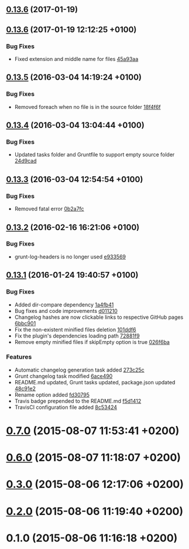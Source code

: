 <a name="0.13.6"></a>
## [0.13.6](//compare/0.13.6...v0.13.6) (2017-01-19)




<a name="0.13.6"></a>
## [0.13.6](//compare/0.13.5...0.13.6) (2017-01-19 12:12:25 +0100)


### Bug Fixes

* Fixed extension and middle name for files [45a93aa](https://github.com/the-software-factory/grunt-components-concat/commit/45a93aa81329034d0a3934667969825e62f7fa6e) 



<a name="0.13.5"></a>
## [0.13.5](//compare/0.13.4...0.13.5) (2016-03-04 14:19:24 +0100)


### Bug Fixes

* Removed foreach when no file is in the source folder [18f4f6f](https://github.com/the-software-factory/grunt-components-concat/commit/18f4f6f8f961c9b6eef26896174af9bdcebcde3c) 



<a name="0.13.4"></a>
## [0.13.4](//compare/0.13.3...0.13.4) (2016-03-04 13:04:44 +0100)


### Bug Fixes

* Updated tasks folder and Gruntfile to support empty source folder [24d9cad](https://github.com/the-software-factory/grunt-components-concat/commit/24d9cad8dff89cc5d595adb88ee2bd6b6b493373) 



<a name="0.13.3"></a>
## [0.13.3](//compare/0.13.2...0.13.3) (2016-03-04 12:54:54 +0100)


### Bug Fixes

* Removed fatal error [0b2a7fc](https://github.com/the-software-factory/grunt-components-concat/commit/0b2a7fc1a5f6e4acbb58486cb6fe0e145ad2e1fe) 



<a name="0.13.2"></a>
## [0.13.2](//compare/0.13.1...0.13.2) (2016-02-16 16:21:06 +0100)


### Bug Fixes

* grunt-log-headers is no longer used [e933569](https://github.com/the-software-factory/grunt-components-concat/commit/e93356952a854a9521441e2e40740b85f953bbe0) 



<a name="0.13.1"></a>
## [0.13.1](//compare/0.7.0...0.13.1) (2016-01-24 19:40:57 +0100)


### Bug Fixes

* Added dir-compare dependency [1a4fb41](https://github.com/the-software-factory/grunt-components-concat/commit/1a4fb413ae309163f2fb51eac3dbd2a39f2b1879) 
* Bug fixes and code improvements [d011210](https://github.com/the-software-factory/grunt-components-concat/commit/d011210b99925eb475def8139c2167b9a5dea1c6) 
* Changelog hashes are now clickable links to respective GitHub pages [6bbc901](https://github.com/the-software-factory/grunt-components-concat/commit/6bbc9015d77b527af5b35e45c4fcb7438feb138b) 
* Fix the non-existent minified files deletion [101ddf6](https://github.com/the-software-factory/grunt-components-concat/commit/101ddf61869d8e4281fee21e2f87e553c537a630) 
* Fix the plugin's dependencies loading path [72881f9](https://github.com/the-software-factory/grunt-components-concat/commit/72881f937763a9af6d114cc15523ee7b16840c92) 
* Remove empty minified files if skipEmpty option is true [026f6ba](https://github.com/the-software-factory/grunt-components-concat/commit/026f6badc998bde914e651406a375a5753d7f50a) 

### Features

* Automatic changelog generation task added [273c25c](https://github.com/the-software-factory/grunt-components-concat/commit/273c25c4d3b19b4702a1535ff87ba12b5141f4b7) 
* Grunt changelog task modified [6ace490](https://github.com/the-software-factory/grunt-components-concat/commit/6ace490f3960b9be62618e8335aa9740a7aec925) 
* README.md updated, Grunt tasks updated, package.json updated [48c91e2](https://github.com/the-software-factory/grunt-components-concat/commit/48c91e2be75159941776ab9fbd443fc06910b97a) 
* Rename option added [fd30795](https://github.com/the-software-factory/grunt-components-concat/commit/fd30795514c6e748711bd248176b45a14d0d17c7) 
* Travis badge prepended to the README.md [f5d1412](https://github.com/the-software-factory/grunt-components-concat/commit/f5d14122a84e1cb447caf8fc851937e4cabd8322) 
* TravisCI configuration file added [8c53424](https://github.com/the-software-factory/grunt-components-concat/commit/8c53424b8a4abd71523a30287b00c885ae13121d) 



<a name="0.7.0"></a>
# [0.7.0](//compare/0.6.0...0.7.0) (2015-08-07 11:53:41 +0200)




<a name="0.6.0"></a>
# [0.6.0](//compare/0.3.0...0.6.0) (2015-08-07 11:18:07 +0200)




<a name="0.3.0"></a>
# [0.3.0](//compare/0.2.0...0.3.0) (2015-08-06 12:17:06 +0200)




<a name="0.2.0"></a>
# [0.2.0](//compare/0.1.0...0.2.0) (2015-08-06 11:19:40 +0200)




<a name="0.1.0"></a>
# 0.1.0 (2015-08-06 11:16:18 +0200)




